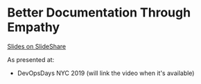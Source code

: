 # Better Documentation Through Empathy

[Slides on SlideShare](https://www.slideshare.net/EvaParish/better-documentation-through-empathy-129272446)

As presented at:

* DevOpsDays NYC 2019 (will link the video when it's available)
